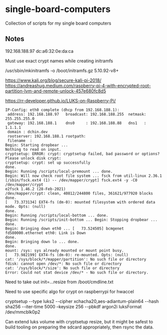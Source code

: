 # single-board-computers
Collection of scripts for my single board computers

## Notes

192.168.188.97 dc:a6:32:0e:da:ca

Must use exact crypt names while creating initramfs

/usr/sbin/mkinitramfs -o /boot/initramfs.gz 5.10.92-v8+

https://www.kali.org/blog/secure-kali-pi-2018/
https://andreashug.medium.com/raspberry-pi-4-with-encrypted-root-partition-lvm-and-remote-unlock-457e680fc8d5

https://rr-developer.github.io/LUKS-on-Raspberry-Pi/

```
IP-Config: eth0 complete (dhcp from 192.168.188.1):
 address: 192.168.188.97   broadcast: 192.168.188.255  netmask: 255.255.255.0
 gateway: 192.168.188.1    dns0     : 192.168.188.88   dns1   : 1.1.1.1
 domain : dchin.dev
 rootserver: 192.168.188.1 rootpath:
 filename  :
Begin: Starting dropbear ...
Nothing to read on input.
cryptsetup: ERROR: crypt: cryptsetup failed, bad password or options?
Please unlock disk crypt:
cryptsetup: crypt: set up successfully
done.
Begin: Running /scripts/local-premount ... done.
Begin: Will now check root file system ... fsck from util-linux 2.36.1
[/sbin/fsck.ext4 (1) -- /dev/mapper/crypt] fsck.ext4 -y -C0 /dev/mapper/crypt
e2fsck 1.46.2 (28-Feb-2021)
/dev/mapper/crypt: clean, 40812/244800 files, 361621/977920 blocks
done.
[   73.373134] EXT4-fs (dm-0): mounted filesystem with ordered data mode. Opts: (null)
done.
Begin: Running /scripts/local-bottom ... done.
Begin: Running /scripts/init-bottom ... Begin: Stopping dropbear ... done.
Begin: Bringing down eth0 ... [   73.524505] bcmgenet fd580000.ethernet eth0: Link is Down
done.
Begin: Bringing down lo ... done.
done.
mount: /sys: sys already mounted or mount point busy.
[   73.982199] EXT4-fs (dm-0): re-mounted. Opts: (null)
cat: '/sys/block/*/mapper/partition': No such file or directory
fdisk: cannot open /dev/*: No such file or directory
cat: '/sys/block/*/size': No such file or directory
Error: Could not stat device /dev/* - No such file or directory.
```

Need to take out init=...resize from /boot/cmdline.txt

Need to use specific algo for crypt on raspberrypi for hwaccel

cryptsetup --type luks2 --cipher xchacha20,aes-adiantum-plain64 --hash sha256 --iter-time 5000 –keysize 256 --pbkdf argon2i luksFormat /dev/mmcblk0p2

Can extend luks volume with cryptsetup resize, but it might be safest to build tooling on preparing the sdcard appropriately, then rsync the data.
